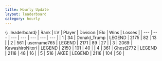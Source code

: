```yaml
---
title: Hourly Update
layout: leaderboard
category: hourly
---
```


{: .leaderboard}
| Rank | LV | Player | Division | Elo | Wins | Losses |
| --- | --- | --- | --- | --- | --- | --- |
| <span data-change="0">1</span> | 34 | <span title="ID: 515520">Donald_Trump</span> | LEGEND | <span data-change="0">2175</span> | <span data-change="0">82</span> | <span data-change="0">13</span> |
| <span data-change="0">2</span> | 561 | <span title="ID: 188640">username765</span> | LEGEND | <span data-change="0">2171</span> | <span data-change="0">89</span> | <span data-change="0">27</span> |
| <span data-change="0">3</span> | 2069 | <span title="ID: 164871">KawashiroNitori</span> | LEGEND | <span data-change="0">2150</span> | <span data-change="0">101</span> | <span data-change="0">40</span> |
| <span data-change="0">4</span> | 361 | <span title="ID: 336637">Ghost2772</span> | LEGEND | <span data-change="0">2118</span> | <span data-change="0">48</span> | <span data-change="0">16</span> |
| <span data-change="0">5</span> | 516 | <span title="ID: 455100">AKEE</span> | LEGEND | <span data-change="0">2118</span> | <span data-change="0">104</span> | <span data-change="0">50</span> |
